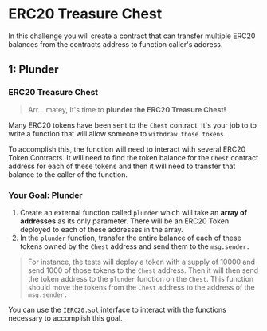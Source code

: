 # ERC20 Treasure Chest
In this challenge you will create a contract that can transfer multiple ERC20 balances from the contracts address to function caller's address.

## 1: Plunder
### ERC20 Treasure Chest
> Arr... matey, It's time to **plunder the ERC20 Treasure Chest!**

Many ERC20 tokens have been sent to the `Chest` contract. It's your job to to write a function that will allow someone to `withdraw those tokens`.

To accomplish this, the function will need to interact with several ERC20 Token Contracts. It will need to find the token balance for the `Chest` contract address for each of these tokens and then it will need to transfer that balance to the caller of the function.

### Your Goal: Plunder 
1. Create an external function called `plunder` which will take an **array of addresses** as its only parameter. There will be an ERC20 Token deployed to each of these addresses in the array.
2. In the `plunder` function, transfer the entire balance of each of these tokens owned by the `Chest` address and send them to the `msg.sender.`
> For instance, the tests will deploy a token with a supply of 10000 and send 1000 of those tokens to the `Chest` address. Then it will then send the token address to the `plunder` function on the `Chest`. This function should move the tokens from the `Chest` address to the address of the `msg.sender.`

You can use the `IERC20.sol` interface to interact with the functions necessary to accomplish this goal.
